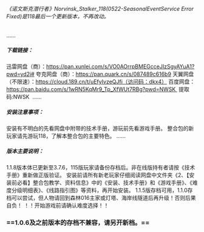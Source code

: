 
###### 《诺文斯克潜行者》Norvinsk_Stalker_118(0522-SeasonalEventService Error Fixed)是118最后一个更新版本，不再改动。  
......
##### 下载链接： 
迅雷网盘（商）：https://pan.xunlei.com/s/VO0AOrrpBMEGcceJIzSgyAYuA1?pwd=yd2j#
夸克网盘（商）：https://pan.quark.cn/s/087489c616b9
天翼网盘（不限速）：https://cloud.189.cn/t/uEfyIvzeQJfi（访问码：dkx4）
百度网盘：https://pan.baidu.com/s/1wRN5KqMr9_Tp_XfWUt7RBg?pwd=NWSK  提取码:NWSK  
......
##### 安装注意事项：
安装有不明白的先看网盘中附带的技术手册，游玩前先看游戏手册。
整合包的新玩家请先游玩118，了解本整合包的主要特色。
......
##### 版本主要说明：
1.1.8版本体已更新至3.7.6，115版玩家请备份存档后。非在线版持有者请按《技术手册》重新做正版验证。 安装前请所有新老玩家仔细阅读网盘中文件夹《2、【安装前必看】整合包教学、资料信息》中的《安装、技术手册》和《游戏手册》、《难度分级明细表》、《线路指引图》等资料，再开始安装。 1.1.5版存档可用，1.1.0存档可以尝试，但人物请回到森林016主家或灯塔、海岸线隧道后再升级！否则后果自负！ ！！开始游戏前请确认难度选择！！ 
### ==1.0.6及之前版本的存档不兼容，请另开新档。==